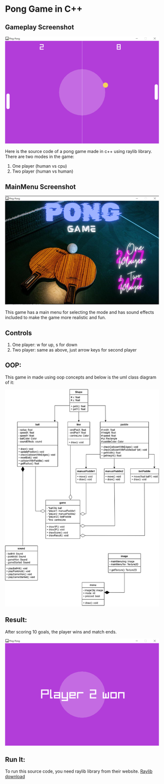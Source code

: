 # Pong Game in C++

## Gameplay Screenshot

![App Screenshot](screenshots/gameSS.png)

Here is the source code of a pong game made in c++ using raylib library. There are two modes in the game:

1. One player (human vs cpu)
2. Two player (human vs human)

## MainMenu Screenshot

![App Screenshot](menu.png)

This game has a main menu for selecting the mode and has sound effects included to make the game more realistic and fun.

## Controls

1. One player: w for up, s for down
2. Two player: same as above, just arrow keys for second player

## OOP:

This game in made using oop concepts and below is the uml class diagram of it:

![App Screenshot](uml.png)

## Result:

After scoring 10 goals, the player wins and match ends.

![App Screenshot](result.png)

## Run It:

To run this source code, you need raylib library from their website.
[Raylib download](https://www.raylib.com/)

